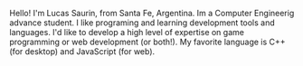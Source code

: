 Hello! I'm Lucas Saurin, from Santa Fe, Argentina. Im a Computer Engineerig advance student. I like programing and learning development tools and languages.
I'd like to develop a high level of expertise on game programming or web development (or both!).
My favorite language is C++ (for desktop) and JavaScript (for web).

<!--
**Lucasa98/lucasa98** is a ✨ _special_ ✨ repository because its `README.md` (this file) appears on your GitHub profile.

Here are some ideas to get you started:

- 🔭 I’m currently working on ...
- 🌱 I’m currently learning ...
- 👯 I’m looking to collaborate on ...
- 🤔 I’m looking for help with ...
- 💬 Ask me about ...
- 📫 How to reach me: ...
- 😄 Pronouns: ...
- ⚡ Fun fact: ...
-->
